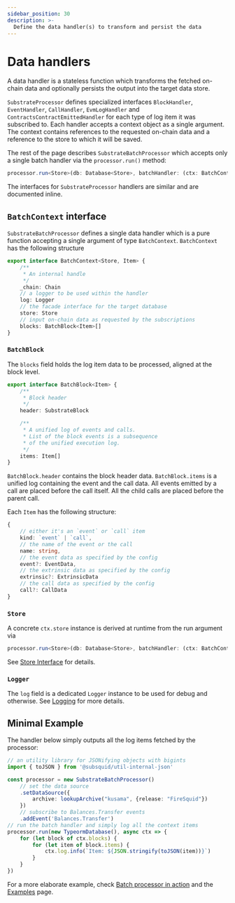 ```yaml
---
sidebar_position: 30
description: >-
  Define the data handler(s) to transform and persist the data
---
```


# Data handlers

A data handler is a stateless function which transforms the fetched on-chain data and optionally persists the output into the target data store.  

`SubstrateProcessor` defines specialized interfaces `BlockHandler`, `EventHandler`, `CallHandler`, `EvmLogHandler` and `ContractsContractEmittedHandler` for each type of log item it was subscribed to. Each handler accepts a context object as a single argument. The context contains references to the requested on-chain data and a reference to the store to which it will be saved. 

The rest of the page describes `SubstrateBatchProcessor` which accepts only a single batch handler via the `processor.run()` method: 
```ts
processor.run<Store>(db: Database<Store>, batchHandler: (ctx: BatchContext<Store>) => Promise<void>)
```

The interfaces for `SubstrateProcessor` handlers are similar and are documented inline.

## `BatchContext` interface

`SubstrateBatchProcessor` defines a single data handler which is a pure function accepting a single argument of type `BatchContext`. `BatchContext` has the following structure

```ts title="src/types/support.ts"
export interface BatchContext<Store, Item> {
    /**
     * An internal handle
     */
    _chain: Chain
    // a logger to be used within the handler
    log: Logger
    // the facade interface for the target database
    store: Store
    // input on-chain data as requested by the subscriptions
    blocks: BatchBlock<Item>[]
}
```

### `BatchBlock`

The `blocks` field holds the log item data to be processed, aligned at the block level.
```ts
export interface BatchBlock<Item> {
    /**
     * Block header
     */
    header: SubstrateBlock

    /**
     * A unified log of events and calls.
     * List of the block events is a subsequence 
     * of the unified execution log.
     */
    items: Item[]
}
```

`BatchBlock.header` contains the block header data. `BatchBlock.items` is a unified log containing the event and the call data.
All events emitted by a call are placed before the call itself. All the child calls are placed before the parent call.

Each `Item` has the following structure:
```ts
{ 
    // either it's an `event` or `call` item
    kind: `event` | `call`,
    // the name of the event or the call 
    name: string, 
    // the event data as specified by the config
    event?: EventData,
    // the extrinsic data as specified by the config
    extrinsic?: ExtrinsicData
    // the call data as specified by the config
    call?: CallData
}
```

### `Store`

A concrete `ctx.store` instance is derived at runtime from the run argument via 

```ts
processor.run<Store>(db: Database<Store>, batchHandler: (ctx: BatchContext<Store>) => Promise<void>)
``` 

See [Store Interface](/substrate-indexing/store-interface) for details.

### `Logger`

The `log` field is a dedicated `Logger` instance to be used for debug and otherwise. See [Logging](/basics/logging) for more details.


## Minimal Example

The handler below simply outputs all the log items fetched by the processor:

```ts
// an utility library for JSONifying objects with bigints
import { toJSON } from '@subsquid/util-internal-json'

const processor = new SubstrateBatchProcessor()
    // set the data source
    .setDataSource({
        archive: lookupArchive("kusama", {release: "FireSquid"})
    })
    // subscribe to Balances.Transfer events
    .addEvent('Balances.Transfer')
// run the batch handler and simply log all the context items
processor.run(new TypeormDatabase(), async ctx => {
    for (let block of ctx.blocks) {
        for (let item of block.items) {
            ctx.log.info(`Item: ${JSON.stringify(toJSON(item))}`)
        }
    }
})
```

For a more elaborate example, check [Batch processor in action](/substrate-indexing/batch-processor-in-action) and the [Examples](/examples) page.
